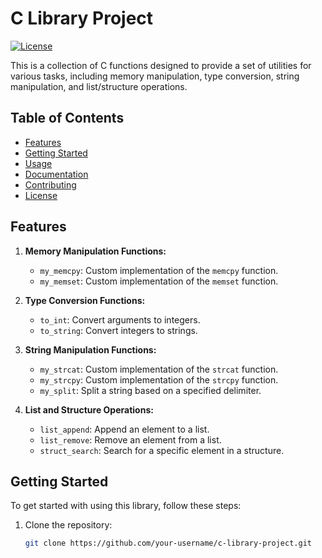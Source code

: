 # C Library Project

[![License](https://img.shields.io/badge/license-MIT-blue.svg)](LICENSE)

This is a collection of C functions designed to provide a set of utilities for various tasks, including memory manipulation, type conversion, string manipulation, and list/structure operations.

## Table of Contents

- [Features](#features)
- [Getting Started](#getting-started)
- [Usage](#usage)
- [Documentation](#documentation)
- [Contributing](#contributing)
- [License](#license)

## Features

1. **Memory Manipulation Functions:**
   - `my_memcpy`: Custom implementation of the `memcpy` function.
   - `my_memset`: Custom implementation of the `memset` function.

2. **Type Conversion Functions:**
   - `to_int`: Convert arguments to integers.
   - `to_string`: Convert integers to strings.

3. **String Manipulation Functions:**
   - `my_strcat`: Custom implementation of the `strcat` function.
   - `my_strcpy`: Custom implementation of the `strcpy` function.
   - `my_split`: Split a string based on a specified delimiter.

4. **List and Structure Operations:**
   - `list_append`: Append an element to a list.
   - `list_remove`: Remove an element from a list.
   - `struct_search`: Search for a specific element in a structure.

## Getting Started

To get started with using this library, follow these steps:

1. Clone the repository:

   ```bash
   git clone https://github.com/your-username/c-library-project.git
